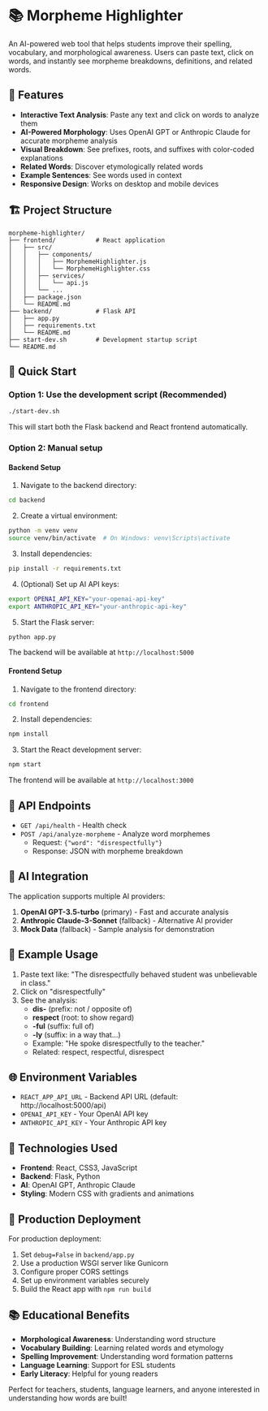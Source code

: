 # 📚 Morpheme Highlighter

An AI-powered web tool that helps students improve their spelling, vocabulary, and morphological awareness. Users can paste text, click on words, and instantly see morpheme breakdowns, definitions, and related words.

## 🎯 Features

- **Interactive Text Analysis**: Paste any text and click on words to analyze them
- **AI-Powered Morphology**: Uses OpenAI GPT or Anthropic Claude for accurate morpheme analysis
- **Visual Breakdown**: See prefixes, roots, and suffixes with color-coded explanations
- **Related Words**: Discover etymologically related words
- **Example Sentences**: See words used in context
- **Responsive Design**: Works on desktop and mobile devices

## 🏗️ Project Structure

```
morpheme-highlighter/
├── frontend/           # React application
│   ├── src/
│   │   ├── components/
│   │   │   ├── MorphemeHighlighter.js
│   │   │   └── MorphemeHighlighter.css
│   │   ├── services/
│   │   │   └── api.js
│   │   └── ...
│   ├── package.json
│   └── README.md
├── backend/            # Flask API
│   ├── app.py
│   ├── requirements.txt
│   └── README.md
├── start-dev.sh        # Development startup script
└── README.md
```

## 🚀 Quick Start

### Option 1: Use the development script (Recommended)

```bash
./start-dev.sh
```

This will start both the Flask backend and React frontend automatically.

### Option 2: Manual setup

#### Backend Setup

1. Navigate to the backend directory:
```bash
cd backend
```

2. Create a virtual environment:
```bash
python -m venv venv
source venv/bin/activate  # On Windows: venv\Scripts\activate
```

3. Install dependencies:
```bash
pip install -r requirements.txt
```

4. (Optional) Set up AI API keys:
```bash
export OPENAI_API_KEY="your-openai-api-key"
export ANTHROPIC_API_KEY="your-anthropic-api-key"
```

5. Start the Flask server:
```bash
python app.py
```

The backend will be available at `http://localhost:5000`

#### Frontend Setup

1. Navigate to the frontend directory:
```bash
cd frontend
```

2. Install dependencies:
```bash
npm install
```

3. Start the React development server:
```bash
npm start
```

The frontend will be available at `http://localhost:3000`

## 🔧 API Endpoints

- `GET /api/health` - Health check
- `POST /api/analyze-morpheme` - Analyze word morphemes
  - Request: `{"word": "disrespectfully"}`
  - Response: JSON with morpheme breakdown

## 🤖 AI Integration

The application supports multiple AI providers:

1. **OpenAI GPT-3.5-turbo** (primary) - Fast and accurate analysis
2. **Anthropic Claude-3-Sonnet** (fallback) - Alternative AI provider
3. **Mock Data** (fallback) - Sample analysis for demonstration

## 📝 Example Usage

1. Paste text like: "The disrespectfully behaved student was unbelievable in class."
2. Click on "disrespectfully"
3. See the analysis:
   - **dis-** (prefix: not / opposite of)
   - **respect** (root: to show regard)
   - **-ful** (suffix: full of)
   - **-ly** (suffix: in a way that...)
   - Example: "He spoke disrespectfully to the teacher."
   - Related: respect, respectful, disrespect

## 🌐 Environment Variables

- `REACT_APP_API_URL` - Backend API URL (default: http://localhost:5000/api)
- `OPENAI_API_KEY` - Your OpenAI API key
- `ANTHROPIC_API_KEY` - Your Anthropic API key

## 🎨 Technologies Used

- **Frontend**: React, CSS3, JavaScript
- **Backend**: Flask, Python
- **AI**: OpenAI GPT, Anthropic Claude
- **Styling**: Modern CSS with gradients and animations

## 🚀 Production Deployment

For production deployment:

1. Set `debug=False` in `backend/app.py`
2. Use a production WSGI server like Gunicorn
3. Configure proper CORS settings
4. Set up environment variables securely
5. Build the React app with `npm run build`

## 📚 Educational Benefits

- **Morphological Awareness**: Understanding word structure
- **Vocabulary Building**: Learning related words and etymology
- **Spelling Improvement**: Understanding word formation patterns
- **Language Learning**: Support for ESL students
- **Early Literacy**: Helpful for young readers

Perfect for teachers, students, language learners, and anyone interested in understanding how words are built! 